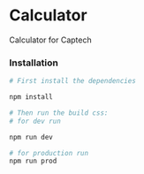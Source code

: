 # Calculator

Calculator for Captech

### Installation

```bash
# First install the dependencies

npm install

# Then run the build css:
# for dev run 

npm run dev

# for production run
npm run prod
```
